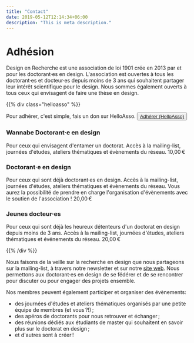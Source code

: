 ```yaml
---
title: "Contact"
date: 2019-05-12T12:14:34+06:00
description: "This is meta description."
---
```





# Adhésion

Design en Recherche est une association de loi 1901 crée en 2013 par et pour les doctorant·es en design. 
L'association est ouvertes à tous les doctorant·es et docteur·es depuis moins de 3 ans qui souhaitent partager leur intérêt scientifique pour le design. Nous sommes également ouverts à tous ceux qui envisagent de faire une thèse en design. 

{{% div class="helloasso" %}}

Pour adhérer, c'est simple, fais un don sur HelloAsso.
<button><a href="https://www.helloasso.com/associations/design-en-recherche-le-reseau-des-jeunes-chercheurs-en-design/">Adhérer (HelloAsso)</a></button>

### Wannabe Doctorant·e en design
Pour ceux qui envisagent d'entamer un doctorat. Accès à la mailing-list, journées d'études, ateliers thématiques et évènements du réseau. <span class="montant">10,00&#8239;€</span>

### Doctorant·e en design
Pour ceux qui sont déjà doctorant·es en design. Accès à la mailing-list, journées d'études, ateliers thématiques et évènements du réseau. Vous aurez la possibilité de prendre en charge l'organisation d'évènements avec le soutien de l'association ! <span class="montant">20,00&#8239;€</span>

### Jeunes docteur·es
Pour ceux qui sont déjà les heureux détenteurs d'un doctorat en design depuis moins de 3 ans. Accès à la mailing-list, journées d'études, ateliers thématiques et événements du réseau.
<span class="montant">20,00&#8239;€</span>

{{% /div %}}

Nous faisons de la veille sur la recherche en design que nous partageons sur la mailing-list, à travers notre newsletter et sur notre [site web](/breves).
Nous permettons aux doctorant·es en design de se fédérer et de se rencontrer pour discuter ou pour engager des projets ensemble.<br>


Nos membres peuvent également participer et organiser des évènements:

- des journées d'études et ateliers thématiques organisés par une petite équipe de membres (et vous&#8239;?!)&#8239;; 
- des apéros de doctorants pour nous retrouver et échanger&#8239;; 
- des réunions dédiés aux étudiants de master qui souhaitent en savoir plus sur le doctorat en design&#8239;; 
- et d'autres sont à créer&#8239;!


